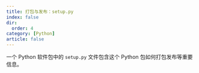 ```yaml
---
title: 打包与发布：setup.py
index: false
dir:
  order: 4
category: [Python]
article: false
---
```


一个 Python 软件包中的 `setup.py` 文件包含这个 Python 包如何打包发布等重要信息。

<AutoCatalog />
